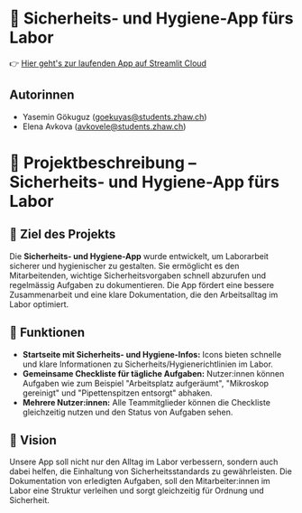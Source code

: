 # 🧪 Sicherheits- und Hygiene-App fürs Labor

👉 [Hier geht's zur laufenden App auf Streamlit Cloud](https://ygoeku-lab-safety-start-yrb8he.streamlit.app/Startseite)

## Autorinnen

- Yasemin Gökuguz (goekuyas@students.zhaw.ch)
- Elena Avkova (avkovele@students.zhaw.ch)

# 🧪 Projektbeschreibung – Sicherheits- und Hygiene-App fürs Labor

## 🎯 Ziel des Projekts
Die **Sicherheits- und Hygiene-App** wurde entwickelt, um Laborarbeit sicherer und hygienischer zu gestalten. Sie ermöglicht es den Mitarbeitenden, wichtige Sicherheitsvorgaben schnell abzurufen und regelmässig Aufgaben zu dokumentieren. Die App fördert eine bessere Zusammenarbeit und eine klare Dokumentation, die den Arbeitsalltag im Labor optimiert.

## 🌟 Funktionen
- **Startseite mit Sicherheits- und Hygiene-Infos:** Icons bieten schnelle und klare Informationen zu Sicherheits/Hygienerichtlinien im Labor.
- **Gemeinsame Checkliste für tägliche Aufgaben:** Nutzer:innen können Aufgaben wie zum Beispiel "Arbeitsplatz aufgeräumt", "Mikroskop gereinigt" und "Pipettenspitzen entsorgt" abhaken.
- **Mehrere Nutzer:innen:** Alle Teammitglieder können die Checkliste gleichzeitig nutzen und den Status von Aufgaben sehen.

## 🚀 Vision
Unsere App soll nicht nur den Alltag im Labor verbessern, sondern auch dabei helfen, die Einhaltung von Sicherheitsstandards zu gewährleisten. Die Dokumentation von erledigten Aufgaben, soll den Mitarbeiter:innen im Labor eine Struktur verleihen und sorgt gleichzeitig für Ordnung und Sicherheit. 


